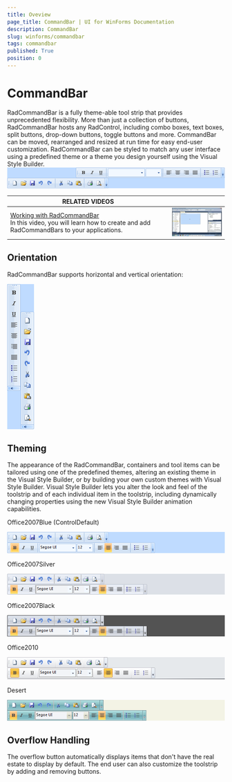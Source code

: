 ```yaml
---
title: Oveview
page_title: CommandBar | UI for WinForms Documentation
description: CommandBar
slug: winforms/commandbar
tags: commandbar
published: True
position: 0
---
```


# CommandBar



RadCommandBar is a fully theme-able tool strip that provides unprecedented flexibility. More than just a collection of buttons, RadCommandBar hosts any RadControl, including combo boxes, text boxes, split buttons, drop-down buttons, toggle buttons and more. CommandBar can be moved, rearranged and resized at run time for easy end-user customization. RadCommandBar can be styled to match any user interface using a predefined theme or a theme you design yourself using the Visual Style Builder. ![commandbar-overview 001](images/commandbar-overview001.png)


| RELATED VIDEOS |  |
| ------ | ------ |
|[Working with RadCommandBar](http://www.telerik.com/videos/winforms/working-with-radcommandbar-for-winforms)<br>In this video, you will learn how to create and add RadCommandBars to your applications.|![command-bar-working-with-command-bar-video](images/command-bar-working-with-command-bar-video.png)|

## Orientation

RadCommandBar supports horizontal and vertical orientation:

![commandbar-overview 002](images/commandbar-overview002.png)

## Theming

The appearance of the RadCommandBar, containers and tool items can be tailored using one of the predefined themes, altering an existing theme in the Visual Style Builder, or by building your own custom themes with Visual Style Builder. Visual Style Builder lets you alter the look and feel of the toolstrip and of each individual item in the toolstrip, including dynamically changing properties using the new Visual Style Builder animation capabilities.
        
Office2007Blue (ControlDefault)

![commandbar-overview 003](images/commandbar-overview003.png)

Office2007Silver

![commandbar-overview 006](images/commandbar-overview006.png)

Office2007Black

![commandbar-overview 007](images/commandbar-overview007.png)

Office2010

![commandbar-overview 004](images/commandbar-overview004.png)

Desert

![commandbar-overview 005](images/commandbar-overview005.png)

## Overflow Handling

The overflow button automatically displays items that don't have the real estate to display by default. The end user can also customize the toolstrip by adding and removing buttons.
        
